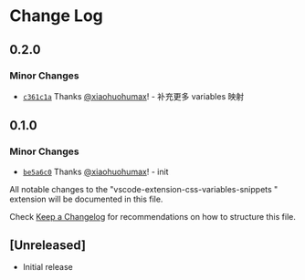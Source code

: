 # Change Log

## 0.2.0

### Minor Changes

- [`c361c1a`](https://github.com/xiaohuohumax/vscode-extension-css-variables-snippets/commit/c361c1a49f23480ff5afc090ed5523f81b29d680) Thanks [@xiaohuohumax](https://github.com/xiaohuohumax)! - 补充更多 variables 映射

## 0.1.0

### Minor Changes

- [`be5a6c0`](https://github.com/xiaohuohumax/vscode-extension-css-variables-snippets/commit/be5a6c01bd4f23d2ad931ffd5e68092f36607b5e) Thanks [@xiaohuohumax](https://github.com/xiaohuohumax)! - init

All notable changes to the "vscode-extension-css-variables-snippets " extension will be documented in this file.

Check [Keep a Changelog](http://keepachangelog.com/) for recommendations on how to structure this file.

## [Unreleased]

- Initial release
